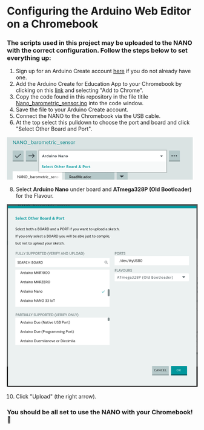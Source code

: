 # Configuring the Arduino Web Editor on a Chromebook

### The scripts used in this project may be uploaded to the NANO with the correct configuration.  Follow the steps below to set everything up:

1. Sign up for an Arduino Create account [here](https://login.arduino.cc/) if you do not already have one.
2. Add the Arduino Create for Education App to your Chromebook by clicking on this [link](https://chrome.google.com/webstore/detail/arduino-create-for-educat/elmgohdonjdampbcgefphnlchgocpaij) and selecting "Add to Chrome".
3. Copy the code found in this repository in the file titile [Nano_barometric_sensor.ino](url) into the code window.
4. Save the file to your Arduino Create account.
5. Connect the NANO to the Chromebook via the USB cable.
6. At the top select this pulldown to choose the port and board and click "Select Other Board and Port".

![](https://github.com/WindsorHSRobotics/2021_Rocket_Lab/blob/main/Images/Screenshot%202021-09-22%201.54.23%20PM.png?raw=true)

8. Select **Arduino Nano** under board and **ATmega328P (Old Bootloader)** for the Flavour.

![](https://github.com/WindsorHSRobotics/2021_Rocket_Lab/blob/main/Images/Screenshot%202021-09-22%202.14.32%20PM.png?raw=true)

10. Click "Upload" (the right arrow).

### You should be all set to use the NANO with your Chromebook! 	:rocket:
